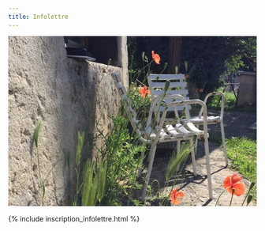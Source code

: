 ```yaml
---
title: Infolettre
---
```


![Poursuivons la conversation](/assets/images/chaises.jpg)

{% include inscription_infolettre.html %}
